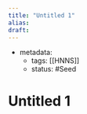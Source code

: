 ```yaml
---
title: "Untitled 1"
alias:
draft:
---
```

- metadata:
	- tags: [[HNNS]]
	- status: #Seed 
# Untitled 1
